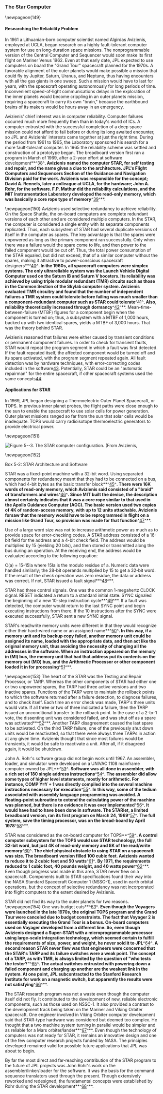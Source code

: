 ### The Star Computer

\newpageon{149}

#### Researching the Reliability Problem

In 1961 a Lithuanian-born computer scientist named Algirdas
Avizienis, employed at UCLA, began research on a highly fault-tolerant
computer system for use on long-duration space missions. The
nonprogrammable version of the Central Computer and Sequencer would soon
make its first flight on Mariner Venus 1962. Even at that early date,
JPL expected to use computers on board the "Grand Tour" spacecraft
planned for the 1970s. A favorable alignment of the outer planets would
make possible a mission that could fly by Jupiter, Saturn, Uranus, and
Neptune, thus having encounters with all the gas giants in one sweep.
Such a mission would have to last for years, with the spacecraft
operating autonomously for long periods of time. Inconvenient
speed-of-light communications delays in the exploration of the inner
planets would become crippling in an outer planets mission, requiring a
spacecraft to carry its own "brain," because the earthbound brains of
its makers would be hours away in an emergency.

Avizienis' chief interest was in computer reliability. Computer failures
occurred much more frequently then than in today's world of ICs. A
computer entrusted with the successful completion of a deep space
mission could not afford to fail before or during its long awaited
encounter, so JPL and Avizienis' interests came together at just the
right time. During the period from 1961 to 1965, the Laboratory
sponsored his search for a more fault-tolerant computer. In 1965 the
reliability scheme was settled and construction of a prototype began.
The breadboard version first ran a program in March of 1969, after a
2-year effort at software development**^[38](Source5.html)^**. Avizienis
named the computer STAR, for self testing and repair, and the name gives
a clue to the architecture. JPL's Flight Computers and Sequencers
Section of the Guidance and Navigation Division paid for the work.
Avizienis was responsible for the concept; David A. Rennels, later a
colleague at UCLA, for the hardware; John A. Rohr, for the software.
F.P. Mathur did the reliability calculations, and the MIT
Instrumentation Laboratory developed the read-only memory, which was
basically a core rope type of memory**^[39](Source5.html)^**.

\newpageon{150} Avizienis used selective redundancy to achieve reliability.
On the Space Shuttle, the on-board computers are complete redundant
versions of each other and are considered multiple computers. In the
STAR, the computer is considered a single entity with its separate
components replicated. Thus, each subsystem of STAR had several
duplicate versions of itself in the computer as spares. The key
advantage is that the spares were unpowered as long as the primary
component ran successfully. Only when there was a failure would the
spare come to life, and then power to the failed component would be cut
off. Thus, the total power consumption of the STAR equaled, but did not
exceed, that of a similar computer without the spares, making it
attractive to power-conscious spacecraft
designers**^[40](Source5.html)^**. In the 1960s, all spacecraft
computers were simplex systems. The only ultrareliable system was the
Launch Vehicle Digital Computer used on the Saturn IB and Saturn V
boosters. Its reliability was achieved by using triple modular redundant
(TMR) circuits such as those in the Common Section of the Skylab
computer system. Avizienis evaluated TMR circuitry and found that the
number of independent failures a TMR system could tolerate before
failing was much smaller than a component-redundant computer such as
STAR could tolerate**^[41](Source5.html)^**. Also, reliability
theoretically increased through dormancy**^[42](Source5.html)^**.
Mean-time-between-failure (MTBF) figures for a component begin when the
component is turned on; thus, a subsystem with a MTBF of 1,000 hours,
backed up with two identical spares, yields a MTBF of 3,000 hours. That
was the theory behind STAR.

Avizienis reasoned that failures were either caused by transient
conditions or permanent component failures. In order to check for
transient faults, STAR would repeat the program segment in which a fault
was first detected. If the fault repeated itself, the affected component
would be turned off and its spare activated, with the program segment
repeated again. All fault detection was by hardware techniques, with
error-correcting codes included in the software[43](Source5.html).
Potentially, STAR could be an "automatic repairman" for the entire
spacecraft, if other spacecraft systems used the same
concepts[44](Source5.html).

#### Applications for STAR

In 1969, JPL began designing a Thermoelectric Outer Planet Spacecraft,
or TOPS. In previous inner planet probes, the flight paths were close
enough to the sun to enable the spacecraft to use solar cells for power
generation. Outer planet missions ranged so far from the sun that solar
cells would be inadequate. TOPS would carry radioisotope thermoelectric
generators to provide electrical power.

\newpageon{151}

![**Figure 5--3**. The STAR computer configuration. (From Avizienis,
](images/p151.jpg)

\newpageon{152}

<div class="inbox">Box 5-2: STAR Architecture and Software

STAR was a fixed-point machine with a 32-bit word. Using separated
components for redundancy meant that they had to be connected on a bus,
which had 4-bit bytes as the basic transfer
block**^[45](Source5.html)^**. There were 16K words of read-only memory,
which Avizienis said consisted of a "braid" of transformers and
wires**^[46](Source5.html)^**. Since MIT built the device, the
description almost certainly indicates that it was a core rope similar
to that used in the Apollo Guidance Computer (AGC). The basic version
used two copies of 4K of random-access memory, with up to 12 units
attachable. Avizienis forsaw that the memory would have to be
reprogrammed in flight on a mission like Grand Tour, so provision was
made for that function**^[47](Source5.html)^**.

Use of a large word size was not to increase arithmetic power as much as
to provide space for error-checking codes. A STAR address consisted of a
16-bit field for the address and a 4-bit check field. The address would
be multiplied by 15 (yielding 20 bits), and then stored or transmitted
along the bus during an operation. At the receiving end, the address
would be evaluated according to the following equation:

C(a) = 15-15Ia
where 15Ia is the modulo residue of a. Numeric data were handled
similarly; the 28-bit operands multiplied by 15 to get a 32-bit word. If
the result of the check operation was zero residue, the data or address
was correct. If not, STAR issued a fault signal**^[48](Source5.html)^**.

STAR had three control signals. One was the common 1-megahertz CLOCK
signal. RESET indicated a return to a standard initial state. SYNC
signaled the beginning of a new 10-step instruction
cycle**^[49](Source5.html)^**. If a fault was detected, the computer
would return to the last SYNC point and begin executing instructions
from there. If the 10 instructions after the SYNC were executed
successfully, STAR sent a new SYNC signal.

STAR's read/write memory units were different in that they would
recognize either their hard-wired name or an assigned
name**^[50](Source5.html)^**. In this way, if a memory unit and its
backup copy failed, another memory unit could be assigned its name,
loaded with the appropriate data, and then act like the original memory
unit, thus avoiding the necessity of changing all the addresses in the
software. When an instruction appeared on the memory in (MI) bus, the
memory unit that had that address put its contents on the memory out
(MO) bus, and the Arithmetic Processor or other component loaded it in
for processing**^[51](Source5.html)^**.

\newpageon{153} The heart of the STAR was the Testing and Repair Processor,
or TARP. Whereas the other components of STAR had either one or two
unpowered spares, the TARP had three active versions and two inactive
spares. Functions of the TARP were to maintain the rollback points to
which the software returned after a failure detection, to diagnose
failures, and to check itself. Each time an error check was made, TARP's
three units would vote. If all three or two of three indicated a
failure, then the TARP issued an unconditional transfer to the rollback
point. In the case of a 2-to-1 vote, the dissenting unit was considered
failed, and was shut off as a spare was
activated**^[52](Source5.html)^**. Another TARP disagreement caused the
last spare to be activated. On the third TARP failure, one of the
previously shut down units would be reactivated, so that there were
always three TARPs in action at any given time. Avizienis thought that
since most failures would be transients, it would be safe to reactivate
a unit. After all, if it disagreed again, it would be shutdown.

John A. Rohr's software group did not begin work until 1967. An
assembler, loader, and simulator were developed on a UNIVAC 1108
mainframe computer owned by JPL**^[53](Source5.html)^**. Software was
all done in assembler, with a rich set of 180 single address
instructions**^[54](Source5.html)^**. The assembler did allow some types
of higher level statements, mostly for arithmetic. For instance, COMP
Y=Y + 1 was directly compiled into the several machine instructions
necessary for execution**^[55](Source5.html)^**. In this way, some of
the tedium associated with assembly language programming was avoided. A
floating-point subroutine to extend the calculating power of the machine
was planned, but there is no evidence it was ever
Implemented**^[56](Source5.html)^**. It would have had to have been done
in software. The STARlet, a limited breadboard version, ran its first
program on March 24, 1969**^[57](Source5.html)^**. The full system, save
the timing processor, was on the bread-board by April
1978**^[58](Source5.html)^**.

</div>

STAR was considered as the on-board computer for
TOPS**^[59](Source5.html)^**. A control computer subsystem for the TOPS
would use STAR technology, the full 32-bit word, but just 4K of
read-only memory and 8K of the read/write
memory**^[60](Source5.html)^**. The chief physical obstacle to using
STAR on a spacecraft was size. The breadboard version filled 100 cubic
feet. Avizienis wanted to reduce it to 2 cubic feet and 50
watts**^[61](Source5.html)^**. By 1971, the requirements reduced to 1
cubic foot, 40 pounds weight, and 40 watts
power**^[62](Source5.html)^**. Even though progress was made in this
area, STAR never flew on a spacecraft. Components built to STAR
specifications found their way into the NASA Standard Spacecraft
Computer 1 (NSSC-1), used in earth orbital operations, but the concept
of selective redundancy was not incorporated into flight computers to
the extent desired by Avizienis.

STAR did not find its way to the outer planets for two reasons.
\newpageon{154} One was budget cuts**^[63](Source5.html)^**. Even though the
Voyagers were launched in the late 1970s, the original TOPS program and
the Grand Tour were canceled due to budget constraints. The fact that
Voyager 2 is essentially executing the Grand Tour is a bonus. On-board
computers used on Voyager developed from a different line. So, even
though Avizienis designed a Super-STAR with a microprogrammable
processor using large-scale integration technology, which seemed certain
to fulfill the requirements of size, power, and weight, he never sold it
to JPL**^[64](Source5.html)^**. A second reason STAR never flew was that
engineers were concerned that the STAR's TARP and its failure switches
were a weak point. The concept of a TARP, as with TMR, is always limited
by the question of "who tests the tester?"**^[65](Source5.html)^**. The
actual switches entrusted with powering down a failed component and
charging up another are the weakest link in the system. At one point,
JPL subcontracted to the Stanford Research Institute for work on a
magnetic switch, but apparently the results were not
satisfying**^[66](Source5.html)^**.

The STAR research program was not a waste even though the computer
itself did not fly. It contributed to the development of new, reliable
electronic components, such as those used on NSSC-1. It also provided a
contrast to the development track being taken on the Mariner and Viking
Orbiter spacecraft. One engineer involved in Viking Orbiter computer
development said that STAR-type hardware was considered but deemed too
complex. He thought that a two machine system turning in parallel would
be simpler and as reliable for a Mars
orbiter/lander**^[67](Source5.html)^**. Even though the technology of
computers was not ready for STAR, it remains an innovative design and
one of the few computer research projects funded by NASA. The principles
developed remained valid for possible future applications that JPL was
about to begin.

By far the most direct and far-reaching contribution of the STAR program
to the future of JPL projects was John Rohr's work on the
assembler/linker/loader for the software. It was the basis for the
command sequence translators used through the present. Though
extensively reworked and redesigned, the fundamental concepts were
established by Rohr during the STAR development**^[68](Source5.html)^**.
